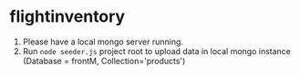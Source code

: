 # flightinventory


1. Please have a local mongo server running.
2. Run ```node seeder.js``` project root to upload data in local mongo instance (Database = frontM, Collection='products')
